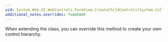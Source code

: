 ```yaml
---
uid: System.Web.UI.WebControls.FormView.CreateChildControls(System.Collections.IEnumerable,System.Boolean)
additional_notes.overrides: *content
---
```


<p>When extending the <xref href="System.Web.UI.WebControls.FormView"></xref> class, you can override this method to create your own control hierarchy.</p>


